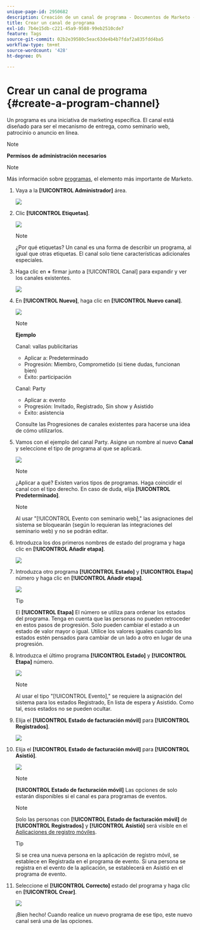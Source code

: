 ```yaml
---
unique-page-id: 2950682
description: Creación de un canal de programa - Documentos de Marketo - Documentación del producto
title: Crear un canal de programa
exl-id: 7b4e15db-c221-45a9-9588-99eb2510cde7
feature: Tags
source-git-commit: 02b2e39580c5eac63de4b4b7fdaf2a835fdd4ba5
workflow-type: tm+mt
source-wordcount: '428'
ht-degree: 0%

---
```


# Crear un canal de programa {#create-a-program-channel}

Un programa es una iniciativa de marketing específica. El canal está diseñado para ser el mecanismo de entrega, como seminario web, patrocinio o anuncio en línea.

>[!NOTE]
>
>**Permisos de administración necesarios**

>[!NOTE]
>
>Más información sobre [programas](/help/marketo/product-docs/core-marketo-concepts/programs/creating-programs/understanding-programs.md), el elemento más importante de Marketo.

1. Vaya a la **[!UICONTROL Administrador]** área.

   ![](assets/create-a-program-channel-1.png)

1. Clic **[!UICONTROL Etiquetas]**.

   ![](assets/create-a-program-channel-2.png)

   >[!NOTE]
   >
   >¿Por qué etiquetas? Un canal es una forma de describir un programa, al igual que otras etiquetas. El canal solo tiene características adicionales especiales.

1. Haga clic en **+** firmar junto a [!UICONTROL Canal] para expandir y ver los canales existentes.

   ![](assets/create-a-program-channel-3.png)

1. En **[!UICONTROL Nuevo]**, haga clic en **[!UICONTROL Nuevo canal]**.

   ![](assets/create-a-program-channel-4.png)

   >[!NOTE]
   >
   >**Ejemplo**
   >
   >Canal: vallas publicitarias
   >
   >* Aplicar a: Predeterminado
   >* Progresión: Miembro, Comprometido (si tiene dudas, funcionan bien)
   >* Éxito: participación
   >
   >Canal: Party
   >
   >* Aplicar a: evento
   >* Progresión: Invitado, Registrado, Sin show y Asistido
   >* Éxito: asistencia
   >
   >Consulte las Progresiones de canales existentes para hacerse una idea de cómo utilizarlos.

1. Vamos con el ejemplo del canal Party. Asigne un nombre al nuevo **Canal** y seleccione el tipo de programa al que se aplicará.

   ![](assets/create-a-program-channel-5.png)

   >[!NOTE]
   >
   >¿Aplicar a qué? Existen varios tipos de programas. Haga coincidir el canal con el tipo derecho. En caso de duda, elija **[!UICONTROL Predeterminado]**.

   >[!NOTE]
   >
   >Al usar &quot;[!UICONTROL Evento con seminario web],&quot; las asignaciones del sistema se bloquearán (según lo requieran las integraciones del seminario web) y no se podrán editar.

1. Introduzca los dos primeros nombres de estado del programa y haga clic en **[!UICONTROL Añadir etapa]**.

   ![](assets/create-a-program-channel-6.png)

1. Introduzca otro programa **[!UICONTROL Estado]** y **[!UICONTROL Etapa]** número y haga clic en **[!UICONTROL Añadir etapa]**.

   ![](assets/create-a-program-channel-7.png)

   >[!TIP]
   >
   >El **[!UICONTROL Etapa]** El número se utiliza para ordenar los estados del programa. Tenga en cuenta que las personas no pueden retroceder en estos pasos de progresión. Solo pueden cambiar el estado a un estado de valor mayor o igual. Utilice los valores iguales cuando los estados estén pensados para cambiar de un lado a otro en lugar de una progresión.

1. Introduzca el último programa **[!UICONTROL Estado]** y **[!UICONTROL Etapa]** número.

   ![](assets/create-a-program-channel-8.png)

   >[!NOTE]
   >
   >Al usar el tipo &quot;[!UICONTROL Evento],&quot; se requiere la asignación del sistema para los estados Registrado, En lista de espera y Asistido. Como tal, esos estados no se pueden ocultar.

1. Elija el **[!UICONTROL Estado de facturación móvil]** para **[!UICONTROL Registrados]**.

   ![](assets/create-a-program-channel-9.png)

1. Elija el **[!UICONTROL Estado de facturación móvil]** para **[!UICONTROL Asistió]**.

   ![](assets/create-a-program-channel-10.png)

   >[!NOTE]
   >
   >**[!UICONTROL Estado de facturación móvil]** Las opciones de solo estarán disponibles si el canal es para programas de eventos.

   >[!NOTE]
   >
   >Solo las personas con **[!UICONTROL Estado de facturación móvil]** de **[!UICONTROL Registrados]** y **[!UICONTROL Asistió]** será visible en el [Aplicaciones de registro móviles](/help/marketo/product-docs/core-marketo-concepts/mobile-apps/event-check-in/event-check-in-overview.md).

   >[!TIP]
   >
   >Si se crea una nueva persona en la aplicación de registro móvil, se establece en Registrada en el programa de evento. Si una persona se registra en el evento de la aplicación, se establecerá en Asistió en el programa de evento.

1. Seleccione el **[!UICONTROL Correcto]** estado del programa y haga clic en **[!UICONTROL Crear]**.

   ![](assets/create-a-program-channel-11.png)

   ¡Bien hecho! Cuando realice un nuevo programa de ese tipo, este nuevo canal será una de las opciones.
